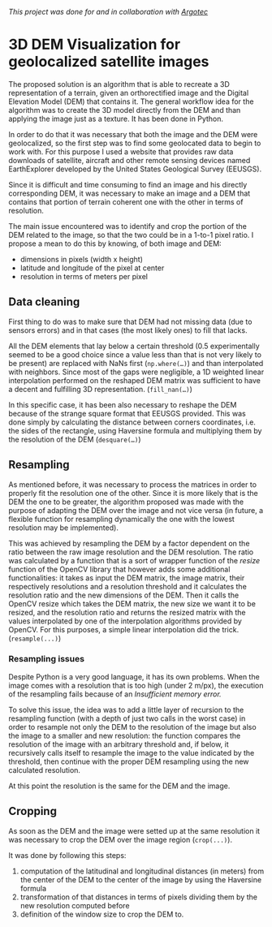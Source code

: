*This project was done for and in collaboration with [Argotec](https://www.argotecgroup.com/)*
# 3D DEM Visualization for geolocalized satellite images
The proposed solution is an algorithm that is able to recreate a 3D representation of a terrain, given an orthorectified image and the Digital Elevation Model (DEM) that contains it. The general workflow idea for the algorithm was to create the 3D model directly from the DEM and than applying the image just as a texture.  It has been done in Python.

In order to do that it was necessary that both the image and the DEM were geolocalized, so the first step was to find some geolocated data to begin to work with. For this purpose I used a website that provides raw data downloads of satellite, aircraft and other remote sensing devices named EarthExplorer developed by the United States Geological Survey (EEUSGS). 

Since it is difficult and time consuming to find an image and his directly corresponding DEM, it was necessary to make an image and a DEM that contains that portion of terrain coherent one with the other in terms of resolution.

The main issue encountered was to identify and crop the portion of the DEM related to the image, so that the two could be in a 1-to-1 pixel ratio. I propose a mean to do this by knowing, of both image and DEM:

- dimensions in pixels (width x height)
- latitude and longitude of the pixel at center
- resolution in terms of meters per pixel

## Data cleaning

First thing to do was to make sure that DEM had not missing data (due to sensors errors) and in that cases (the most likely ones) to fill that lacks. 

All the DEM elements that lay below a certain threshold (0.5 experimentally seemed to be a good choice since a value less than that is not very likely to be present) are replaced with NaNs first (`np.where(…)`) and than interpolated with neighbors. Since most of the gaps were negligible, a 1D weighted linear interpolation performed on the reshaped DEM matrix was sufficient to have a decent and fulfilling 3D representation. (`fill_nan(…)`)

In this specific case, it has been also necessary to reshape the DEM because of the strange square format that EEUSGS provided. This was done simply by calculating the distance between corners coordinates, i.e. the sides of the rectangle, using Haversine formula and multiplying them by the resolution of the DEM (`desquare(…)`) 

## Resampling

As mentioned before, it was necessary to process the matrices in order to properly fit the resolution one of the other. Since it is more likely that is the DEM the one to be greater, the algorithm proposed was made with the purpose of adapting the DEM over the image and not vice versa (in future, a flexible function for resampling dynamically the one with the lowest resolution may be implemented).

This was achieved by resampling the DEM by a factor dependent on the ratio between the raw image resolution and the DEM resolution. The ratio was calculated by a function that is a sort of wrapper function of the *resize* function of the OpenCV library that however adds some additional functionalities: it takes as input the DEM matrix, the image matrix, their respectively resolutions and a resolution threshold and it calculates the resolution ratio and the new dimensions of the DEM. Then it calls the OpenCV resize which takes the DEM matrix, the new size we want it to be resized, and the resolution ratio and returns the resized matrix with the values interpolated by one of the interpolation algorithms provided by OpenCV. For this purposes, a simple linear interpolation did the trick. (`resample(...)`)

### Resampling issues

Despite Python is a very good language, it has its own problems. When the image comes with a resolution that is too high (under 2 m/px), the execution of the resampling fails because of an *Insufficient memory error.*

 To solve this issue, the idea was to add a little layer of recursion to the resampling function (with a depth of just two calls in the worst case) in order to resample not only the DEM to the resolution of the image but also the image to a smaller and new resolution: the function compares the resolution of the image with an arbitrary threshold and, if below, it recursively calls itself to resample the image to the value indicated by the threshold, then continue with the proper DEM resampling using the new calculated resolution.

At this point the resolution is the same for the DEM and the image.

## Cropping

As soon as the DEM and the image were setted up at the same resolution it was necessary to crop the DEM over the image region (`crop(...)`). 

It was done by following this steps:

1.  computation of the latitudinal and longitudinal distances (in meters) from the center of the DEM to the center of the image by using the Haversine formula
2. transformation of that distances in terms of pixels dividing them by the new resolution computed before 
3. definition of the window size to crop the DEM to.
